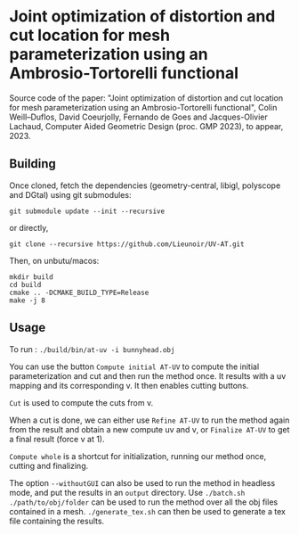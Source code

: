 # Joint optimization of distortion and cut location for mesh parameterization using an Ambrosio-Tortorelli functional

Source code of the paper: "Joint optimization of distortion and cut location for mesh parameterization using an Ambrosio-Tortorelli functional", Colin Weill–Duflos, David Coeurjolly, Fernando de Goes and Jacques-Olivier Lachaud, Computer Aided Geometric Design (proc. GMP 2023), to appear, 2023.



## Building

Once cloned, fetch the dependencies (geometry-central, libigl, polyscope and DGtal) using git submodules:

```
git submodule update --init --recursive
```
or directly,
```
git clone --recursive https://github.com/Lieunoir/UV-AT.git
```


Then, on  unbutu/macos:

```
mkdir build
cd build
cmake .. -DCMAKE_BUILD_TYPE=Release
make -j 8
```


## Usage

To run : `./build/bin/at-uv -i bunnyhead.obj`

You can use the button `Compute initial AT-UV` to compute the initial parameterization and cut and then run the method once. It results with a uv mapping and its corresponding v. It then enables cutting buttons.

`Cut` is used to compute the cuts from v.

When a cut is done, we can either use `Refine AT-UV` to run the method again from the result and obtain a new compute uv and v, or `Finalize AT-UV` to get a final result (force v at 1).

`Compute whole` is a shortcut for initialization, running our method once, cutting and finalizing.

The option `--withoutGUI` can also be used to run the method in headless mode, and put the results in an `output` directory. Use `./batch.sh ./path/to/obj/folder` can be used to run the method over all the obj files contained in a mesh. `./generate_tex.sh` can then be used to generate a tex file containing the results.

